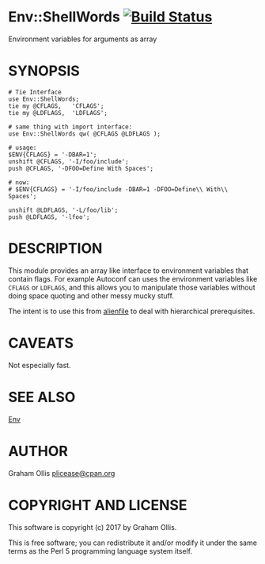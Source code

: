 # Env::ShellWords [![Build Status](https://secure.travis-ci.org/plicease/Env-ShellWords.png)](http://travis-ci.org/plicease/Env-ShellWords)

Environment variables for arguments as array

# SYNOPSIS

    # Tie Interface
    use Env::ShellWords;
    tie my @CFLAGS,   'CFLAGS';
    tie my @LDFLAGS,  'LDFLAGS';

    # same thing with import interface:
    use Env::ShellWords qw( @CFLAGS @LDFLAGS );
    
    # usage:
    $ENV{CFLAGS} = '-DBAR=1';
    unshift @CFLAGS, '-I/foo/include';
    push @CFLAGS, '-DFOO=Define With Spaces';
    
    # now:
    # $ENV{CFLAGS} = '-I/foo/include -DBAR=1 -DFOO=Define\\ With\\ Spaces';
    
    unshift @LDFLAGS, '-L/foo/lib';
    push @LDFLAGS, '-lfoo';

# DESCRIPTION

This module provides an array like interface to environment variables
that contain flags.  For example Autoconf can uses the environment
variables like `CFLAGS` or `LDFLAGS`, and this allows you to manipulate
those variables without doing space quoting and other messy mucky stuff.

The intent is to use this from [alienfile](https://metacpan.org/pod/alienfile) to deal with hierarchical
prerequisites.

# CAVEATS

Not especially fast.

# SEE ALSO

[Env](https://metacpan.org/pod/Env)

# AUTHOR

Graham Ollis <plicease@cpan.org>

# COPYRIGHT AND LICENSE

This software is copyright (c) 2017 by Graham Ollis.

This is free software; you can redistribute it and/or modify it under
the same terms as the Perl 5 programming language system itself.
